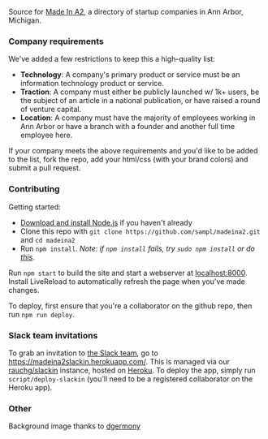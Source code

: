 Source for [Made In A2](http://www.madeina2.com/), a directory of startup companies in Ann Arbor, Michigan.

### Company requirements

We've added a few restrictions to keep this a high-quality list:

 - **Technology**: A company's primary product or service must be an information technology product or service.
 - **Traction**: A company must either be publicly launched w/ 1k+ users, be the subject of an article in a national publication, or have raised a round of venture capital.
 - **Location**: A company must have the majority of employees working in Ann Arbor or have a branch with a founder and another full time employee here.

If your company meets the above requirements and you'd like to be added to the list, fork the repo, add your html/css (with your brand colors) and submit a pull request.


### Contributing

Getting started:
 - [Download and install Node.js](http://nodejs.org/) if you haven't already
 - Clone this repo with `git clone https://github.com/sampl/madeina2.git` and `cd madeina2`
 - Run `npm install`. *Note: if `npm install` fails, try `sudo npm install` or do [this](http://stackoverflow.com/questions/16151018/npm-throws-error-without-sudo).*

Run `npm start` to build the site and start a webserver at [localhost:8000](http://localhost:8000/). Install LiveReload to automatically refresh the page when you've made changes.

To deploy, first ensure that you're a collaborator on the github repo, then run `npm run deploy`.


### Slack team invitations

To grab an invitation to [the Slack team](https://madeina2.slack.com), go to https://madeina2slackin.herokuapp.com/. This is managed via our [rauchg/slackin](https://github.com/rauchg/slackin) instance, hosted on [Heroku](https://heroku.com/). To deploy the app, simply run `script/deploy-slackin` (you'll need to be a registered collaborator on the Heroku app).


### Other

Background image thanks to [dgermony](https://flic.kr/p/eHtTm)